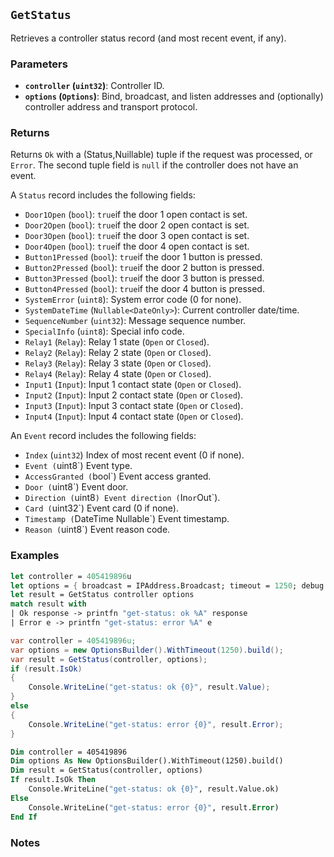 ## **`GetStatus`**

Retrieves a controller status record (and most recent event, if any).

### Parameters
- **`controller` (`uint32`)**: Controller ID.
- **`options` (`Options`)**: Bind, broadcast, and listen addresses and (optionally) controller address and transport protocol.


### Returns
Returns `Ok` with a (Status,Nuillable<Event>) tuple if the request was processed, or `Error`. The second tuple field is 
`null` if the controller does not have an event.

A `Status` record includes the following fields:
- `Door1Open` (`bool`): `true`if the door 1 open contact is set.
- `Door2Open` (`bool`): `true`if the door 2 open contact is set.
- `Door3Open` (`bool`): `true`if the door 3 open contact is set.
- `Door4Open` (`bool`): `true`if the door 4 open contact is set.
- `Button1Pressed` (`bool`): `true`if the door 1 button is pressed.
- `Button2Pressed` (`bool`): `true`if the door 2 button is pressed.
- `Button3Pressed` (`bool`): `true`if the door 3 button is pressed.
- `Button4Pressed` (`bool`): `true`if the door 4 button is pressed.
- `SystemError` (`uint8`): System error code (0 for none).
- `SystemDateTime` (`Nullable<DateOnly>`): Current controller date/time.
- `SequenceNumber` (`uint32`): Message sequence number.
- `SpecialInfo` (`uint8`): Special info code.
- `Relay1` (`Relay`): Relay 1 state (`Open` or `Closed`).
- `Relay2` (`Relay`): Relay 2 state (`Open` or `Closed`).
- `Relay3` (`Relay`): Relay 3 state (`Open` or `Closed`).
- `Relay4` (`Relay`): Relay 4 state (`Open` or `Closed`).
- `Input1` (`Input`): Input 1 contact state (`Open` or `Closed`).
- `Input2` (`Input`): Input 2 contact state (`Open` or `Closed`).
- `Input3` (`Input`): Input 3 contact state (`Open` or `Closed`).
- `Input4` (`Input`): Input 4 contact state (`Open` or `Closed`).

An `Event` record includes the following fields:
- `Index` (`uint32`) Index of most recent event (0 if none).
- `Event (`uint8`) Event type.
- `AccessGranted (`bool`) Event access granted.
- `Door (`uint8`) Event door.
- `Direction (`uint8`) Event direction (`In` or `Out`).
- `Card (`uint32`) Event card (0 if none).
- `Timestamp (`DateTime Nullable`) Event timestamp.
- `Reason (`uint8`) Event reason code.


### Examples

```fsharp
let controller = 405419896u
let options = { broadcast = IPAddress.Broadcast; timeout = 1250; debug = true }
let result = GetStatus controller options
match result with
| Ok response -> printfn "get-status: ok %A" response
| Error e -> printfn "get-status: error %A" e
```

```csharp
var controller = 405419896u;
var options = new OptionsBuilder().WithTimeout(1250).build();
var result = GetStatus(controller, options);
if (result.IsOk)
{
    Console.WriteLine("get-status: ok {0}", result.Value);
}
else
{
    Console.WriteLine("get-status: error {0}", result.Error);
}
```

```vb
Dim controller = 405419896
Dim options As New OptionsBuilder().WithTimeout(1250).build()
Dim result = GetStatus(controller, options)
If result.IsOk Then
    Console.WriteLine("get-status: ok {0}", result.Value.ok)
Else
    Console.WriteLine("get-status: error {0}", result.Error)
End If
```

### Notes
